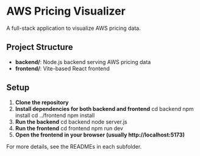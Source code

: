 # AWS Pricing Visualizer

A full-stack application to visualize AWS pricing data.

## Project Structure

- **backend/**: Node.js backend serving AWS pricing data
- **frontend/**: Vite-based React frontend

## Setup

1. **Clone the repository**
2. **Install dependencies for both backend and frontend**
cd backend
npm install
cd ../frontend
npm install
3. **Run the backend**
cd backend
node server.js
4. **Run the frontend**
cd frontend
npm run dev
5. **Open the frontend in your browser (usually http://localhost:5173)**

For more details, see the READMEs in each subfolder.
